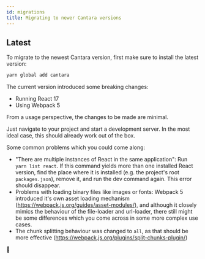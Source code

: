 ```yaml
---
id: migrations
title: Migrating to newer Cantara versions
---
```


## Latest

To migrate to the newest Cantara version, first make sure to install the latest version:

```bash
yarn global add cantara
```

The current version introduced some breaking changes:

- Running React 17
- Using Webpack 5

From a usage perspective, the changes to be made are minimal.

Just navigate to your project and start a development server.
In the most ideal case, this should already work out of the box.

Some common problems which you could come along:

- "There are multiple instances of React in the same application": Run `yarn list react`. If this command yields more than one installed React version, find the place where it is installed (e.g. the project's root `packages.json`), remove it, and run the dev command again. This error should disappear.
- Problems with loading binary files like images or fonts: Webpack 5 introduced it's own asset loading mechanism (https://webpack.js.org/guides/asset-modules/), and although it closely mimics the behaviour of the file-loader and url-loader, there still might be some differences which you come across in some more complex use cases.
- The chunk splitting behaviour was changed to `all`, as that should be more effective (https://webpack.js.org/plugins/split-chunks-plugin/)

:rocket:
